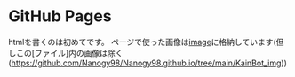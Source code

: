 # GitHub Pages
htmlを書くのは初めてです。
ページで使った画像は[image](https://github.com/Nanogy98/Nanogy98.github.io/tree/main/image)に格納しています(但しこの[ファイル]内の画像は除く(https://github.com/Nanogy98/Nanogy98.github.io/tree/main/KainBot_img))

